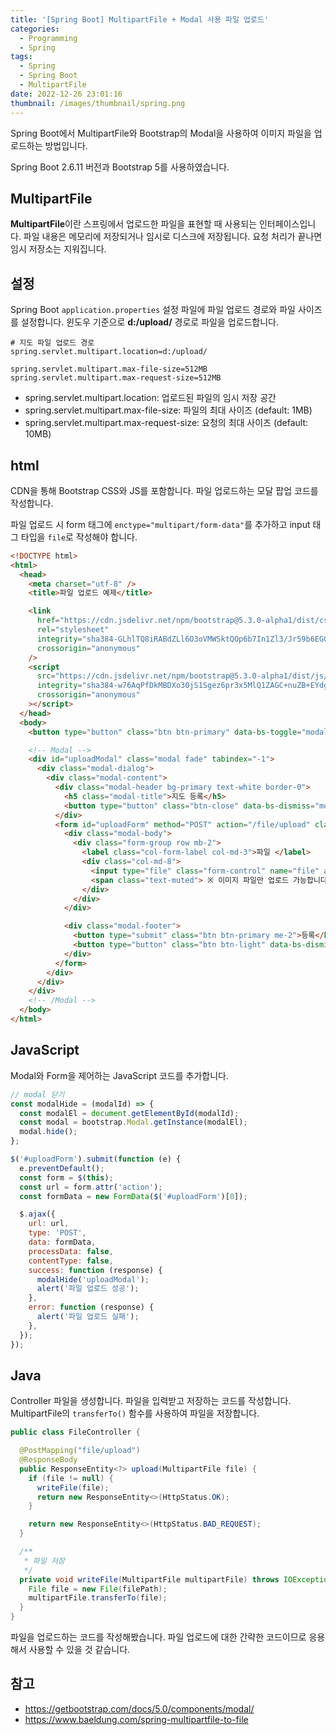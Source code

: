 ```yaml
---
title: '[Spring Boot] MultipartFile + Modal 사용 파일 업로드'
categories:
  - Programming
  - Spring
tags:
  - Spring
  - Spring Boot
  - MultipartFile
date: 2022-12-26 23:01:16
thumbnail: /images/thumbnail/spring.png
---
```


Spring Boot에서 MultipartFile와 Bootstrap의 Modal을 사용하여 이미지 파일을 업로드하는 방법입니다.

Spring Boot 2.6.11 버전과 Bootstrap 5를 사용하였습니다.

## MultipartFile

**MultipartFile**이란 스프링에서 업로드한 파일을 표현할 때 사용되는 인터페이스입니다. 파일 내용은 메모리에 저장되거나 임시로 디스크에 저장됩니다. 요청 처리가 끝나면 임시 저장소는 지워집니다.

## 설정

Spring Boot `application.properties` 설정 파일에 파일 업로드 경로와 파일 사이즈를 설정합니다. 윈도우 기준으로 **d:/upload/** 경로로 파일을 업로드합니다.

```properties
# 지도 파일 업로드 경로
spring.servlet.multipart.location=d:/upload/

spring.servlet.multipart.max-file-size=512MB
spring.servlet.multipart.max-request-size=512MB
```

- spring.servlet.multipart.location: 업로드된 파일의 임시 저장 공간
- spring.servlet.multipart.max-file-size: 파일의 최대 사이즈 (default: 1MB)
- spring.servlet.multipart.max-request-size: 요청의 최대 사이즈 (default: 10MB)

## html

CDN을 통해 Bootstrap CSS와 JS를 포함합니다. 파일 업로드하는 모달 팝업 코드를 작성합니다.

파일 업로드 시 form 태그에 `enctype="multipart/form-data"`를 추가하고 input 태그 타입을 `file`로 작성해야 합니다.

```html
<!DOCTYPE html>
<html>
  <head>
    <meta charset="utf-8" />
    <title>파일 업로드 예제</title>

    <link
      href="https://cdn.jsdelivr.net/npm/bootstrap@5.3.0-alpha1/dist/css/bootstrap.min.css"
      rel="stylesheet"
      integrity="sha384-GLhlTQ8iRABdZLl6O3oVMWSktQOp6b7In1Zl3/Jr59b6EGGoI1aFkw7cmDA6j6gD"
      crossorigin="anonymous"
    />
    <script
      src="https://cdn.jsdelivr.net/npm/bootstrap@5.3.0-alpha1/dist/js/bootstrap.bundle.min.js"
      integrity="sha384-w76AqPfDkMBDXo30jS1Sgez6pr3x5MlQ1ZAGC+nuZB+EYdgRZgiwxhTBTkF7CXvN"
      crossorigin="anonymous"
    ></script>
  </head>
  <body>
    <button type="button" class="btn btn-primary" data-bs-toggle="modal" data-bs-target="#uploadModal">파일 업로드</button>

    <!-- Modal -->
    <div id="uploadModal" class="modal fade" tabindex="-1">
      <div class="modal-dialog">
        <div class="modal-content">
          <div class="modal-header bg-primary text-white border-0">
            <h5 class="modal-title">지도 등록</h5>
            <button type="button" class="btn-close" data-bs-dismiss="modal"></button>
          </div>
          <form id="uploadForm" method="POST" action="/file/upload" class="form-horizontal" enctype="multipart/form-data">
            <div class="modal-body">
              <div class="form-group row mb-2">
                <label class="col-form-label col-md-3">파일 </label>
                <div class="col-md-8">
                  <input type="file" class="form-control" name="file" accept="image/*" required />
                  <span class="text-muted"> ※ 이미지 파일만 업로드 가능합니다. </span>
                </div>
              </div>
            </div>

            <div class="modal-footer">
              <button type="submit" class="btn btn-primary me-2">등록</button>
              <button type="button" class="btn btn-light" data-bs-dismiss="modal">닫기</button>
            </div>
          </form>
        </div>
      </div>
    </div>
    <!-- /Modal -->
  </body>
</html>
```

## JavaScript

Modal와 Form을 제어하는 JavaScript 코드를 추가합니다.

```js
// modal 닫기
const modalHide = (modalId) => {
  const modalEl = document.getElementById(modalId);
  const modal = bootstrap.Modal.getInstance(modalEl);
  modal.hide();
};

$('#uploadForm').submit(function (e) {
  e.preventDefault();
  const form = $(this);
  const url = form.attr('action');
  const formData = new FormData($('#uploadForm')[0]);

  $.ajax({
    url: url,
    type: 'POST',
    data: formData,
    processData: false,
    contentType: false,
    success: function (response) {
      modalHide('uploadModal');
      alert('파일 업로드 성공');
    },
    error: function (response) {
      alert('파일 업로드 실패');
    },
  });
});
```

## Java

Controller 파일을 생성합니다. 파일을 입력받고 저장하는 코드를 작성합니다.
MultipartFile의 `transferTo()` 함수를 사용하여 파일을 저장합니다.

```java
public class FileController {

  @PostMapping("file/upload")
  @ResponseBody
  public ResponseEntity<?> upload(MultipartFile file) {
    if (file != null) {
      writeFile(file);
      return new ResponseEntity<>(HttpStatus.OK);
    }

    return new ResponseEntity<>(HttpStatus.BAD_REQUEST);
  }

  /**
   * 파일 저장
   */
  private void writeFile(MultipartFile multipartFile) throws IOException {
    File file = new File(filePath);
    multipartFile.transferTo(file);
  }
}
```

파일을 업로드하는 코드를 작성해봤습니다. 파일 업로드에 대한 간략한 코드이므로 응용해서 사용할 수 있을 것 같습니다.

## 참고

- https://getbootstrap.com/docs/5.0/components/modal/
- https://www.baeldung.com/spring-multipartfile-to-file

